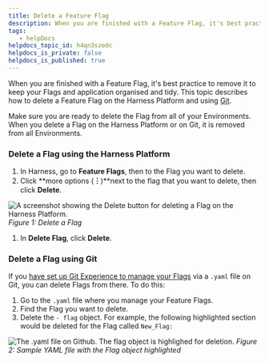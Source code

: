 ```yaml
---
title: Delete a Feature Flag
description: When you are finished with a Feature Flag, it's best practice to remove it to keep your Flags and application organised and tidy. This topic describes how to delete a Feature Flag on the Harness Plat…
tags: 
   - helpDocs
helpdocs_topic_id: h4qn3szedc
helpdocs_is_private: false
helpdocs_is_published: true
---
```


When you are finished with a Feature Flag, it's best practice to remove it to keep your Flags and application organised and tidy. This topic describes how to delete a Feature Flag on the Harness Platform and using [Git](/article/6f5eylg819-manage-featureflags-in-git-repos).


Make sure you are ready to delete the Flag from all of your Environments. When you delete a Flag on the Harness Platform or on Git, it is removed from all Environments.
### Delete a Flag using the Harness Platform


1. In Harness, go to **Feature Flags**, then to the Flag you want to delete.
2. Click **more options (****︙****)**next to the flag that you want to delete, then click **Delete**.


![A screenshot showing the Delete button for deleting a Flag on the Harness Platform.](https://files.helpdocs.io/kw8ldg1itf/articles/h4qn3szedc/1660563628196/2022-08-15-12-38-23.png)
*Figure 1: Delete a Flag*


1. In **Delete Flag**, click **Delete**.


### Delete a Flag using Git


If you [have set up Git Experience to manage your Flags](/article/6f5eylg819-manage-featureflags-in-git-repos) via a `.yaml` file on Git, you can delete Flags from there. To do this:


1. Go to the `.yaml` file where you manage your Feature Flags.
2. Find the Flag you want to delete.
3. Delete the `- flag` object. For example, the following highlighted section would be deleted for the Flag called `New_Flag:`


![The .yaml file on Github. The flag object is highlighed for deletion. ](https://files.helpdocs.io/kw8ldg1itf/articles/h4qn3szedc/1660569642238/2022-08-15-14-20-26.png)
*Figure 2: Sample YAML file with the Flag object highlighted*


